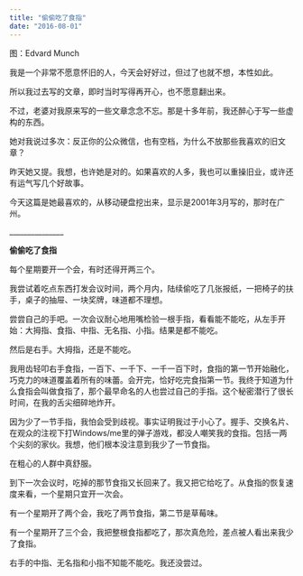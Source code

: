 ```yaml
---
title: "偷偷吃了食指"
date: "2016-08-01"
---
```


图：Edvard Munch

我是一个非常不愿意怀旧的人，今天会好好过，但过了也就不想，本性如此。

所以我过去写的文章，即时当时写得再开心，也不愿意翻出来。

不过，老婆对我原来写的一些文章念念不忘。那是十多年前，我还醉心于写一些虚构的东西。

她对我说过多次：反正你的公众微信，也有空档，为什么不放那些我喜欢的旧文章？

昨天她又提。我想，也许她是对的。如果喜欢的人多，我也可以重操旧业，或许还有运气写几个好故事。

今天这篇是她最喜欢的，从移动硬盘挖出来，显示是2001年3月写的，那时在广州。

\_\_\_\_\_\_\_\_\_\_\_\_\_\_\_

**偷偷吃了食指**

每个星期要开一个会，有时还得开两三个。

我尝试着吃点东西打发会议时间，两个月内，陆续偷吃了几张报纸，一把椅子的扶手，桌子的抽屉、一块奖牌，味道都不理想。

尝尝自己的手吧。一次会议耐心地用嘴检验一根手指，看看能不能吃，从左手开始：大拇指、食指、中指、无名指、小指。结果是都不能吃。

然后是右手。大拇指，还是不能吃。

我用齿轻叩右手食指，一百下、一千下、一千一百下时，食指的第一节开始融化，巧克力的味道覆盖着所有的味蕾。会开完，恰好吃完食指第一节。我终于知道为什么食指会叫做食指了，那个最早命名的人也尝过自己的手指。这个秘密潜行了很长时间，在我的舌尖细碎地炸开。

因为少了一节手指，我怕会受到歧视。事实证明我过于小心了。握手、交换名片、在观众的注视下打Windows/me里的弹子游戏，都没人嘲笑我的食指。包括一两个尖刻的家伙。我想，他们根本没注意到我少了一节食指。

在粗心的人群中真舒服。

到下一次会议时，吃掉的那节食指又长回来了。我又把它给吃了。从食指的恢复速度来看，一个星期只宜开一次会。

有一个星期开了两个会，我吃了两节食指，第二节是草莓味。

有一个星期开了三个会，我把整根食指都吃了，那次真危险，差点被人看出来我少了食指。

右手的中指、无名指和小指不知能不能吃。我还没尝过。
